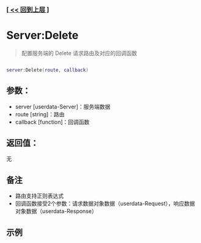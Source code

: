### [[ << 回到上层 ]](README.md)

# Server:Delete

> 配置服务端的 Delete 请求路由及对应的回调函数

```lua

server:Delete(route, callback)

```

## 参数：

+ server [userdata-Server]：服务端数据
+ route [string]：路由
+ callback [function]：回调函数

## 返回值：

无

## 备注

+ 路由支持正则表达式
+ 回调函数接受2个参数：请求数据对象数据（userdata-Request），响应数据对象数据（userdata-Response）

## 示例

```lua

```